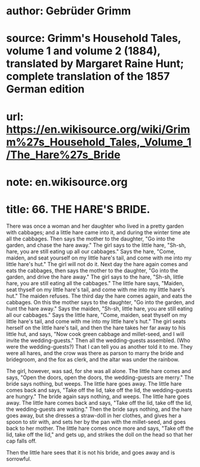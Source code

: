 # author: Gebrüder Grimm
# source: Grimm's Household Tales, volume 1 and volume 2 (1884), translated by Margaret Raine Hunt; complete translation of the 1857 German edition
# url: https://en.wikisource.org/wiki/Grimm%27s_Household_Tales,_Volume_1/The_Hare%27s_Bride
# note: en.wikisource.org
# title: 66. THE HARE'S BRIDE. 

There was once a woman and her daughter who lived in a pretty garden with cabbages; and a little hare came into it, and during the winter time ate all the cabbages. Then says the mother to the daughter, "Go into the garden, and chase the hare away." The girl says to the little hare, "Sh-sh, hare, you are still eating up all our cabbages." Says the hare, "Come, maiden, and seat yourself on my little hare's tail, and come with me into my little hare's hut." The girl will not do it. Next day the hare again comes and eats the cabbages, then says the mother to the daughter, "Go into the garden, and drive the hare away." The girl says to the hare, "Sh-sh, little hare, you are still eating all the cabbages." The little hare says, "Maiden, seat thyself on my little hare's tail, and come with me into my little hare's hut." The maiden refuses. The third day the hare comes again, and eats the cabbages. On this the mother says to the daughter, "Go into the garden, and hunt the hare away." Says the maiden, "Sh-sh, little hare, you are still eating all our cabbages." Says the little hare, "Come, maiden, seat thyself on my little hare's tail, and come with me ​into my little hare's hut." The girl seats herself on the little hare's tail, and then the hare takes her far away to his little hut, and says, "Now cook green cabbage and millet-seed, and I will invite the wedding-guests." Then all the wedding-guests assembled. (Who were the wedding-guests?) That I can tell you as another told it to me. They were all hares, and the crow was there as parson to marry the bride and bridegroom, and the fox as clerk, and the altar was under the rainbow. 

The girl, however, was sad, for she was all alone. The little hare comes and says, "Open the doors, open the doors, the wedding-guests are merry." The bride says nothing, but weeps. The little hare goes away. The little hare comes back and says, "Take off the lid, take off the lid, the wedding-guests are hungry." The bride again says nothing, and weeps. The little hare goes away. The little hare comes back and says, "Take off the lid, take off the lid, the wedding-guests are waiting." Then the bride says nothing, and the hare goes away, but she dresses a straw-doll in her clothes, and gives her a spoon to stir with, and sets her by the pan with the millet-seed, and goes back to her mother. The little hare comes once more and says, "Take off the lid, take off the lid," and gets up, and strikes the doll on the head so that her cap falls off. 

Then the little hare sees that it is not his bride, and goes away and is sorrowful. 


